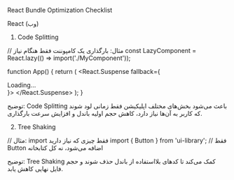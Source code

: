 React Bundle Optimization Checklist

React (وب)

1. Code Splitting

// مثال: بارگذاری یک کامپوننت فقط هنگام نیاز
const LazyComponent = React.lazy(() => import('./MyComponent'));

function App() {
return (
<React.Suspense fallback={<div>Loading...</div>}>
<LazyComponent />
</React.Suspense>
);
}

توضیح:
Code Splitting باعث می‌شود بخش‌های مختلف اپلیکیشن فقط زمانی لود شوند که کاربر به آن‌ها نیاز دارد، کاهش حجم اولیه باندل و افزایش سرعت بارگذاری.

2. Tree Shaking

// مثال: import فقط چیزی که نیاز دارید
import { Button } from 'ui-library'; // فقط Button اضافه می‌شود، نه کل کتابخانه

توضیح:
Tree Shaking کمک می‌کند تا کدهای بلااستفاده از باندل حذف شوند و حجم فایل نهایی کاهش یابد.
